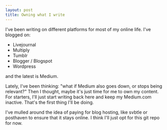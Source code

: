 ```yaml
---
layout: post
title: Owning what I write
---
```


I've been writing on different platforms for most of my online life. I've blogged on:

- Livejournal
- Multiply
- Tumblr
- Blogger / Blogspot
- Wordpress

and the latest is Medium.

Lately, I've been thinking: "what if Medium also goes down, or stops being relevant?" Then I thought, maybe it's just time for me to own my content. For starters, I'll just start writing back here and keep my Medium.com inactive. That's the first thing I'll be doing.

I've mulled around the idea of paying for blog hosting, like svbtle or posthaven to ensure that it stays online. I think I'll just opt for this git repo for now.

